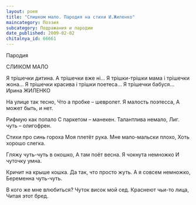 ```yaml
---
layout: poem
title: "Слишком мало. Пародия на стихи И.Жиленко"
maincategory: Поэзия
subcategory: Подражания и пародии
date_published: 2009-02-02
chitalnya_id: 66661
---
```




Пародия

СЛИIКОМ МАЛО

Я трішечки дитина. А трішечки вже ні...
Я трішки-трішки мама і трішечки жона...
Я трішечки красива і трішки поетеса...
Я трішечки бабуся...
                    Ирина ЖИЛЕНКО

На улице так тесно,
Что а пробке – шевролет.
Я малость поэтесса,
А может быть, и нет.

Рифмую как попало
С паркетом – манекен.
Талантлива немало,
Лиг. чуть – олигофрен.

Стихи про синь гороха
Моя плетёт рука.
Мне мало-мальски плохо,
Хоть хорошо слегка.

Гляжу чуть-чуть в окошко,
А там поёт весна.
Я чокнута немножко
И чуточку умна.

Кричит на крыше кошка.
Да так, что просто жуть.
А я совсем немножко,
Беременна чуть-чуть.

В кого же мне влюбиться?
Чуток висок мой сед.
Краснеют чьи-то лица,
Читая этот бред.






